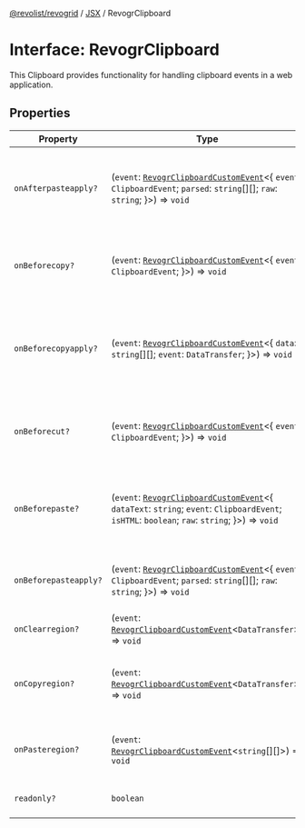 [@revolist/revogrid](README.md) / [JSX](Namespace.JSX.md) / RevogrClipboard

# Interface: RevogrClipboard

This Clipboard provides functionality for handling clipboard events in a web application.

## Properties

| Property | Type | Description | Defined in |
| ------ | ------ | ------ | ------ |
| `onAfterpasteapply?` | (`event`: [`RevogrClipboardCustomEvent`](Interface.RevogrClipboardCustomEvent.md)\<\{ `event`: `ClipboardEvent`; `parsed`: `string`[][]; `raw`: `string`; \}\>) => `void` | Paste 4. Fired after paste applied to the grid defaultPrevented - if true, paste will be canceled | [src/components.d.ts:1629](https://github.com/revolist/revogrid/blob/6916c62aedeba77f36804fdc386f78e588e18412/src/components.d.ts#L1629) |
| `onBeforecopy?` | (`event`: [`RevogrClipboardCustomEvent`](Interface.RevogrClipboardCustomEvent.md)\<\{ `event`: `ClipboardEvent`; \}\>) => `void` | Copy 1. Fired before copy triggered defaultPrevented - if true, copy will be canceled | [src/components.d.ts:1637](https://github.com/revolist/revogrid/blob/6916c62aedeba77f36804fdc386f78e588e18412/src/components.d.ts#L1637) |
| `onBeforecopyapply?` | (`event`: [`RevogrClipboardCustomEvent`](Interface.RevogrClipboardCustomEvent.md)\<\{ `data`: `string`[][]; `event`: `DataTransfer`; \}\>) => `void` | Copy Method 1. Fired before copy applied to the clipboard from outside. defaultPrevented - if true, copy will be canceled | [src/components.d.ts:1643](https://github.com/revolist/revogrid/blob/6916c62aedeba77f36804fdc386f78e588e18412/src/components.d.ts#L1643) |
| `onBeforecut?` | (`event`: [`RevogrClipboardCustomEvent`](Interface.RevogrClipboardCustomEvent.md)\<\{ `event`: `ClipboardEvent`; \}\>) => `void` | Cut 1. Fired before cut triggered defaultPrevented - if true, cut will be canceled | [src/components.d.ts:1650](https://github.com/revolist/revogrid/blob/6916c62aedeba77f36804fdc386f78e588e18412/src/components.d.ts#L1650) |
| `onBeforepaste?` | (`event`: [`RevogrClipboardCustomEvent`](Interface.RevogrClipboardCustomEvent.md)\<\{ `dataText`: `string`; `event`: `ClipboardEvent`; `isHTML`: `boolean`; `raw`: `string`; \}\>) => `void` | Paste 1. Fired before paste applied to the grid defaultPrevented - if true, paste will be canceled | [src/components.d.ts:1656](https://github.com/revolist/revogrid/blob/6916c62aedeba77f36804fdc386f78e588e18412/src/components.d.ts#L1656) |
| `onBeforepasteapply?` | (`event`: [`RevogrClipboardCustomEvent`](Interface.RevogrClipboardCustomEvent.md)\<\{ `event`: `ClipboardEvent`; `parsed`: `string`[][]; `raw`: `string`; \}\>) => `void` | Paste 2. Fired before paste applied to the grid and after data parsed | [src/components.d.ts:1665](https://github.com/revolist/revogrid/blob/6916c62aedeba77f36804fdc386f78e588e18412/src/components.d.ts#L1665) |
| `onClearregion?` | (`event`: [`RevogrClipboardCustomEvent`](Interface.RevogrClipboardCustomEvent.md)\<`DataTransfer`\>) => `void` | Cut 2. Clears region when cut is done | [src/components.d.ts:1673](https://github.com/revolist/revogrid/blob/6916c62aedeba77f36804fdc386f78e588e18412/src/components.d.ts#L1673) |
| `onCopyregion?` | (`event`: [`RevogrClipboardCustomEvent`](Interface.RevogrClipboardCustomEvent.md)\<`DataTransfer`\>) => `void` | Copy 2. Fired when region copied defaultPrevented - if true, copy will be canceled | [src/components.d.ts:1677](https://github.com/revolist/revogrid/blob/6916c62aedeba77f36804fdc386f78e588e18412/src/components.d.ts#L1677) |
| `onPasteregion?` | (`event`: [`RevogrClipboardCustomEvent`](Interface.RevogrClipboardCustomEvent.md)\<`string`[][]\>) => `void` | Paste 3. Internal method. When data region is ready pass it to the top. | [src/components.d.ts:1683](https://github.com/revolist/revogrid/blob/6916c62aedeba77f36804fdc386f78e588e18412/src/components.d.ts#L1683) |
| `readonly?` | `boolean` | If readonly mode - disabled Paste event | [src/components.d.ts:1687](https://github.com/revolist/revogrid/blob/6916c62aedeba77f36804fdc386f78e588e18412/src/components.d.ts#L1687) |
